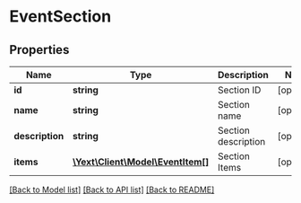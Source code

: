 # EventSection

## Properties
Name | Type | Description | Notes
------------ | ------------- | ------------- | -------------
**id** | **string** | Section ID | [optional] 
**name** | **string** | Section name | [optional] 
**description** | **string** | Section description | [optional] 
**items** | [**\Yext\Client\Model\EventItem[]**](EventItem.md) | Section Items | [optional] 

[[Back to Model list]](../README.md#documentation-for-models) [[Back to API list]](../README.md#documentation-for-api-endpoints) [[Back to README]](../README.md)


